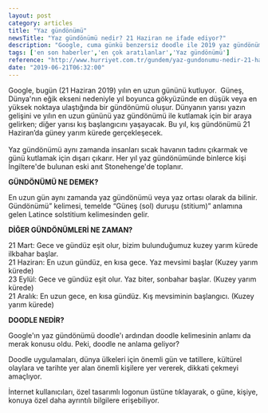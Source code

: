 ```yaml
---
layout: post
category: articles
title: "Yaz gündönümü"
newsTitle: "Yaz gündönümü nedir? 21 Haziran ne ifade ediyor?"
description: "Google, cuma günkü benzersiz doodle ile 2019 yaz gündönümünü kutladı, bu da kuzey yarım kürede bazı değişikliklerin olacağı anlamına geliyor. Ekvatorun kuzeyinde yaşayan insanlar, tüm yıl sahip olduklarından tek bir günde en fazla güneş ışığının tadını çıkaracaklar. Peki, yaz gündönümü nedir? 21 Haziran ne ifade ediyor? "
tags: ['en son haberler','en çok aratılanlar','Yaz gündönümü']
reference: "http://www.hurriyet.com.tr/gundem/yaz-gundonumu-nedir-21-haziran-ne-ifade-ediyor-41250797"
date: "2019-06-21T06:32:00"
---
```


<p>Google, bug&uuml;n (21 Haziran 2019) yılın en uzun g&uuml;n&uuml;n&uuml; kutluyor.&nbsp; G&uuml;neş, D&uuml;nya'nın eğik ekseni nedeniyle yıl boyunca g&ouml;ky&uuml;z&uuml;nde en d&uuml;ş&uuml;k veya en y&uuml;ksek noktaya ulaştığında bir g&uuml;nd&ouml;n&uuml;m&uuml; oluşur. D&uuml;nyanın yarısı yazın gelişini ve yılın en uzun g&uuml;n&uuml;n&uuml; yaz g&uuml;nd&ouml;n&uuml;m&uuml; ile kutlamak i&ccedil;in bir araya gelirken; diğer yarısı kış başlangıcını yaşayacak. Bu yıl, kış g&uuml;nd&ouml;n&uuml;m&uuml; 21 Haziran&rsquo;da g&uuml;ney yarım k&uuml;rede ger&ccedil;ekleşecek.<br><br>Yaz g&uuml;nd&ouml;n&uuml;m&uuml; aynı zamanda insanları sıcak havanın tadını &ccedil;ıkarmak ve g&uuml;n&uuml; kutlamak i&ccedil;in dışarı &ccedil;ıkarır. Her yıl yaz g&uuml;nd&ouml;n&uuml;m&uuml;nde binlerce kişi İngiltere'de bulunan eski anıt Stonehenge'de toplanır.</p>
<p><strong>G&Uuml;ND&Ouml;N&Uuml;M&Uuml; NE DEMEK?</strong></p>
<p>En uzun g&uuml;n aynı zamanda yaz g&uuml;nd&ouml;n&uuml;m&uuml; veya yaz ortası olarak da bilinir. G&uuml;nd&ouml;n&uuml;m&uuml;&rdquo; kelimesi, temelde &ldquo;G&uuml;neş (sol) duruşu (stitium)&rdquo; anlamına gelen Latince solstitium kelimesinden gelir.</p>
<p><strong>DİĞER G&Uuml;ND&Ouml;N&Uuml;MLERİ NE ZAMAN?</strong></p>
<p>21 Mart: Gece ve g&uuml;nd&uuml;z eşit olur, bizim bulunduğumuz kuzey yarım k&uuml;rede ilkbahar başlar.<br>21 Haziran: En uzun g&uuml;nd&uuml;z, en kısa gece. Yaz mevsimi başlar (Kuzey yarım k&uuml;rede)<br>23 Eyl&uuml;l: Gece ve g&uuml;nd&uuml;z eşit olur. Yaz biter, sonbahar başlar. (Kuzey yarım k&uuml;rede)<br>21 Aralık: En uzun gece, en kısa g&uuml;nd&uuml;z. Kış mevsiminin başlangıcı. (Kuzey yarım k&uuml;rede)</p>
<p><strong>DOODLE NEDİR?</strong></p>
<p>Google'ın yaz g&uuml;nd&ouml;n&uuml;m&uuml; doodle'ı ardından doodle kelimesinin anlamı da merak konusu oldu. Peki, doodle ne anlama geliyor?</p>
<p>Doodle uygulamaları, d&uuml;nya &uuml;lkeleri i&ccedil;in &ouml;nemli g&uuml;n ve tatillere, k&uuml;lt&uuml;rel olaylara ve tarihte yer alan &ouml;nemli kişilere yer vererek, dikkati &ccedil;ekmeyi ama&ccedil;lıyor.</p>
<p>İnternet kullanıcıları, &ouml;zel tasarımlı logonun &uuml;st&uuml;ne tıklayarak, o g&uuml;ne, kişiye, konuya &ouml;zel daha ayrıntılı bilgilere erişebiliyor.</p>
<p>&nbsp;</p>